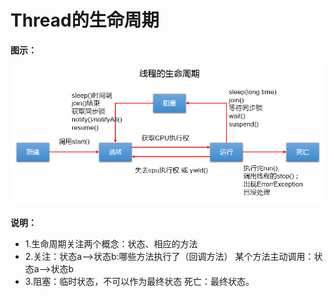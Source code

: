 # Thread的生命周期

**图示：**

![img1](../Chapter_6/img/ch6-5-1.bmp)


**说明：**

* 1.生命周期关注两个概念：状态、相应的方法
* 2.关注：状态a-->状态b:哪些方法执行了（回调方法）
    某个方法主动调用：状态a-->状态b
* 3.阻塞：临时状态，不可以作为最终状态
  死亡：最终状态。
  







